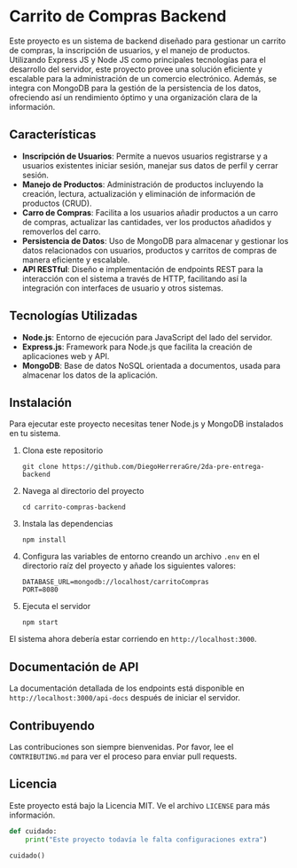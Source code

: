 # Carrito de Compras Backend

Este proyecto es un sistema de backend diseñado para gestionar un carrito de compras, la inscripción de usuarios, y el manejo de productos. Utilizando Express JS y Node JS como principales tecnologías para el desarrollo del servidor, este proyecto provee una solución eficiente y escalable para la administración de un comercio electrónico. Además, se integra con MongoDB para la gestión de la persistencia de los datos, ofreciendo así un rendimiento óptimo y una organización clara de la información.

## Características

- **Inscripción de Usuarios**: Permite a nuevos usuarios registrarse y a usuarios existentes iniciar sesión, manejar sus datos de perfil y cerrar sesión.
- **Manejo de Productos**: Administración de productos incluyendo la creación, lectura, actualización y eliminación de información de productos (CRUD).
- **Carro de Compras**: Facilita a los usuarios añadir productos a un carro de compras, actualizar las cantidades, ver los productos añadidos y removerlos del carro.
- **Persistencia de Datos**: Uso de MongoDB para almacenar y gestionar los datos relacionados con usuarios, productos y carritos de compras de manera eficiente y escalable.
- **API RESTful**: Diseño e implementación de endpoints REST para la interacción con el sistema a través de HTTP, facilitando así la integración con interfaces de usuario y otros sistemas.

## Tecnologías Utilizadas

- **Node.js**: Entorno de ejecución para JavaScript del lado del servidor.
- **Express.js**: Framework para Node.js que facilita la creación de aplicaciones web y API.
- **MongoDB**: Base de datos NoSQL orientada a documentos, usada para almacenar los datos de la aplicación.

## Instalación

Para ejecutar este proyecto necesitas tener Node.js y MongoDB instalados en tu sistema.

1. Clona este repositorio
   ```
   git clone https://github.com/DiegoHerreraGre/2da-pre-entrega-backend
   ```
2. Navega al directorio del proyecto
   ```
   cd carrito-compras-backend
   ```
3. Instala las dependencias
   ```
   npm install
   ```
4. Configura las variables de entorno creando un archivo `.env` en el directorio raíz del proyecto y añade los siguientes valores:
   ```
   DATABASE_URL=mongodb://localhost/carritoCompras
   PORT=8080
   ```
5. Ejecuta el servidor
   ```
   npm start
   ```

El sistema ahora debería estar corriendo en `http://localhost:3000`.

## Documentación de API

La documentación detallada de los endpoints está disponible en `http://localhost:3000/api-docs` después de iniciar el servidor.

## Contribuyendo

Las contribuciones son siempre bienvenidas. Por favor, lee el `CONTRIBUTING.md` para ver el proceso para enviar pull requests.

## Licencia

Este proyecto está bajo la Licencia MIT. Ve el archivo `LICENSE` para más información.

```Python
def cuidado:
    print("Este proyecto todavía le falta configuraciones extra")

cuidado()
```
